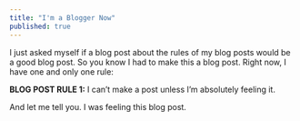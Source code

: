 ```yaml
---
title: "I'm a Blogger Now"
published: true
---
```


I just asked myself if a blog post about the rules of my blog posts would be a good blog post.  So you know I had to make this a blog post.  Right now, I have one and only one rule:

**BLOG POST RULE 1:** I can’t make a post unless I’m absolutely feeling it.

And let me tell you.  I was feeling this blog post.
